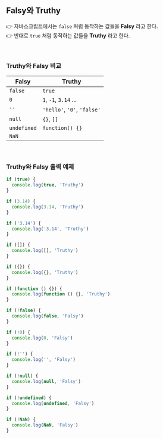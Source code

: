 ## Falsy와 Truthy

👉 자바스크립트에서는 `false` 처럼 동작하는 값들을 **Falsy** 라고 한다.  
👉 반대로 `true` 처럼 동작하는 값들을 **Truthy** 라고 한다.

<br>

### Truthy와 Falsy 비교

| Falsy       | Truthy                      |
| ----------- | --------------------------- |
| `false`     | `true`                      |
| `0`         | `1`, `-1`, `3.14` ...       |
| `''`        | `'hello'`, `'0'`, `'false'` |
| `null`      | `{}`, `[]`                  |
| `undefined` | `function() {}`             |
| `NaN`       |                             |

<br>

### Truthy와 Falsy 출력 예제

```javascript
if (true) {
  console.log(true, 'Truthy')
}

if (3.14) {
  console.log(3.14, 'Truthy')
}

if ('3.14') {
  console.log('3.14', 'Truthy')
}

if ([]) {
  console.log([], 'Truthy')
}

if ({}) {
  console.log({}, 'Truthy')
}

if (function () {}) {
  console.log(function () {}, 'Truthy')
}

if (!false) {
  console.log(false, 'Falsy')
}

if (!0) {
  console.log(0, 'Falsy')
}

if (!'') {
  console.log('', 'Falsy')
}

if (!null) {
  console.log(null, 'Falsy')
}

if (!undefined) {
  console.log(undefined, 'Falsy')
}

if (!NaN) {
  console.log(NaN, 'Falsy')
}
```
